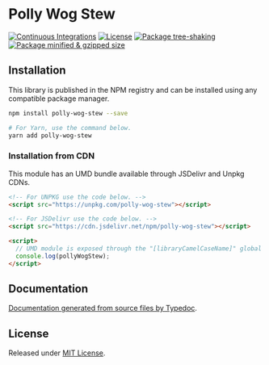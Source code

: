 # Polly Wog Stew

[![Continuous Integrations](https://github.com/NJordan72/polly-wog-stew/actions/workflows/continuous-integrations.yaml/badge.svg?branch=main)](https://github.com/NJordan72/polly-wog-stew/actions/workflows/continuous-integrations.yaml)
[![License](https://badgen.net/github/license/NJordan72/polly-wog-stew)](./LICENSE)
[![Package tree-shaking](https://badgen.net/bundlephobia/tree-shaking/polly-wog-stew)](https://bundlephobia.com/package/polly-wog-stew)
[![Package minified & gzipped size](https://badgen.net/bundlephobia/minzip/polly-wog-stew)](https://bundlephobia.com/package/polly-wog-stew)

<!-- [![Package dependency count](https://badgen.net/bundlephobia/dependency-count/react[libraryName])](https://bundlephobia.com/package/polly-wog-stew) -->

## Installation

This library is published in the NPM registry and can be installed using any compatible package manager.

```sh
npm install polly-wog-stew --save

# For Yarn, use the command below.
yarn add polly-wog-stew
```

### Installation from CDN

This module has an UMD bundle available through JSDelivr and Unpkg CDNs.

```html
<!-- For UNPKG use the code below. -->
<script src="https://unpkg.com/polly-wog-stew"></script>

<!-- For JSDelivr use the code below. -->
<script src="https://cdn.jsdelivr.net/npm/polly-wog-stew"></script>

<script>
  // UMD module is exposed through the "[libraryCamelCaseName]" global variable.
  console.log(pollyWogStew);
</script>
```

## Documentation

[Documentation generated from source files by Typedoc](./docs/README.md).

## License

Released under [MIT License](./LICENSE).
